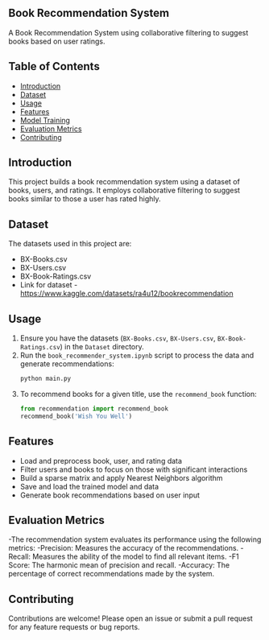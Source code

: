 ## Book Recommendation System

A Book Recommendation System using collaborative filtering to suggest books based on user ratings.

## Table of Contents
- [Introduction](#introduction)
- [Dataset](#dataset)
- [Usage](#usage)
- [Features](#features)
- [Model Training](#model-training)
- [Evaluation Metrics](#evaluation-metrics)
- [Contributing](#contributing)

## Introduction
This project builds a book recommendation system using a dataset of books, users, and ratings. It employs collaborative filtering to suggest books similar to those a user has rated highly.

## Dataset
The datasets used in this project are:
- BX-Books.csv
- BX-Users.csv
- BX-Book-Ratings.csv
- Link for dataset - https://www.kaggle.com/datasets/ra4u12/bookrecommendation

## Usage
1. Ensure you have the datasets (`BX-Books.csv`, `BX-Users.csv`, `BX-Book-Ratings.csv`) in the `Dataset` directory.
2. Run the `book_recommender_system.ipynb` script to process the data and generate recommendations:
    ```bash
    python main.py
    ```
3. To recommend books for a given title, use the `recommend_book` function:
    ```python
    from recommendation import recommend_book
    recommend_book('Wish You Well')
    ```

## Features
- Load and preprocess book, user, and rating data
- Filter users and books to focus on those with significant interactions
- Build a sparse matrix and apply Nearest Neighbors algorithm
- Save and load the trained model and data
- Generate book recommendations based on user input

## Evaluation Metrics
-The recommendation system evaluates its performance using the following metrics:
-Precision: Measures the accuracy of the recommendations.
-Recall: Measures the ability of the model to find all relevant items.
-F1 Score: The harmonic mean of precision and recall.
-Accuracy: The percentage of correct recommendations made by the system.


## Contributing
Contributions are welcome! Please open an issue or submit a pull request for any feature requests or bug reports.
